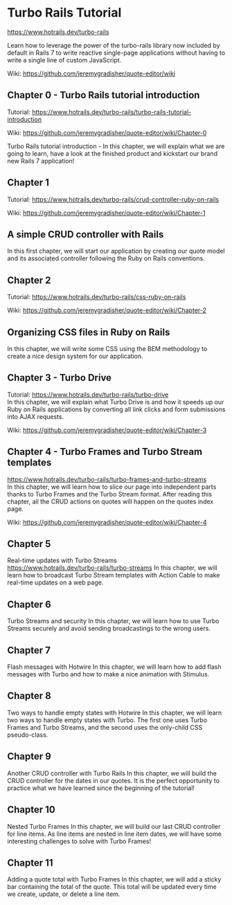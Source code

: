 # Turbo Rails Tutorial
https://www.hotrails.dev/turbo-rails

Learn how to leverage the power of the turbo-rails library now included by default in Rails 7 to write reactive single-page applications without having to write a single line of custom JavaScript.

Wiki: https://github.com/jeremygradisher/quote-editor/wiki

## Chapter 0 - Turbo Rails tutorial introduction
Tutorial: https://www.hotrails.dev/turbo-rails/turbo-rails-tutorial-introduction

Wiki: https://github.com/jeremygradisher/quote-editor/wiki/Chapter-0

Turbo Rails tutorial introduction - 
In this chapter, we will explain what we are going to learn, have a look at the finished product and kickstart our brand new Rails 7 application!

## Chapter 1
Tutorial: https://www.hotrails.dev/turbo-rails/crud-controller-ruby-on-rails

Wiki: https://github.com/jeremygradisher/quote-editor/wiki/Chapter-1

## A simple CRUD controller with Rails
In this first chapter, we will start our application by creating our quote model and its associated controller following the Ruby on Rails conventions.

## Chapter 2
Tutorial: https://www.hotrails.dev/turbo-rails/css-ruby-on-rails

Wiki: https://github.com/jeremygradisher/quote-editor/wiki/Chapter-2

## Organizing CSS files in Ruby on Rails
In this chapter, we will write some CSS using the BEM methodology to create a nice design system for our application.

## Chapter 3 - Turbo Drive
Tutorial: https://www.hotrails.dev/turbo-rails/turbo-drive<br>
In this chapter, we will explain what Turbo Drive is and how it speeds up our Ruby on Rails applications by converting all link clicks and form submissions into AJAX requests.

Wiki: https://github.com/jeremygradisher/quote-editor/wiki/Chapter-3

## Chapter 4 - Turbo Frames and Turbo Stream templates
https://www.hotrails.dev/turbo-rails/turbo-frames-and-turbo-streams<br>
In this chapter, we will learn how to slice our page into independent parts thanks to Turbo Frames and the Turbo Stream format. After reading this chapter, all the CRUD actions on quotes will happen on the quotes index page.

Wiki: https://github.com/jeremygradisher/quote-editor/wiki/Chapter-4

## Chapter 5
Real-time updates with Turbo Streams<br>
https://www.hotrails.dev/turbo-rails/turbo-streams
In this chapter, we will learn how to broadcast Turbo Stream templates with Action Cable to make real-time updates on a web page.

## Chapter 6
Turbo Streams and security
In this chapter, we will learn how to use Turbo Streams securely and avoid sending broadcastings to the wrong users.

## Chapter 7
Flash messages with Hotwire
In this chapter, we will learn how to add flash messages with Turbo and how to make a nice animation with Stimulus.

## Chapter 8
Two ways to handle empty states with Hotwire
In this chapter, we will learn two ways to handle empty states with Turbo. The first one uses Turbo Frames and Turbo Streams, and the second uses the only-child CSS pseudo-class.

## Chapter 9
Another CRUD controller with Turbo Rails
In this chapter, we will build the CRUD controller for the dates in our quotes. It is the perfect opportunity to practice what we have learned since the beginning of the tutorial!

## Chapter 10
Nested Turbo Frames
In this chapter, we will build our last CRUD controller for line items. As line items are nested in line item dates, we will have some interesting challenges to solve with Turbo Frames!

## Chapter 11
Adding a quote total with Turbo Frames
In this chapter, we will add a sticky bar containing the total of the quote. This total will be updated every time we create, update, or delete a line item.